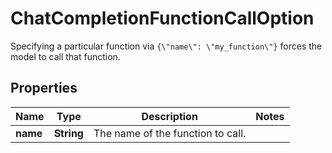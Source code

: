 

# ChatCompletionFunctionCallOption

Specifying a particular function via `{\"name\": \"my_function\"}` forces the model to call that function. 

## Properties

Name | Type | Description | Notes
------------ | ------------- | ------------- | -------------
**name** | **String** | The name of the function to call. | 



